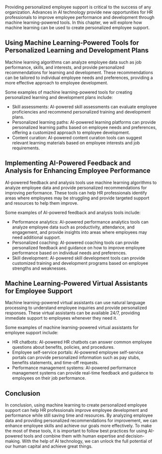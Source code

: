 
Providing personalized employee support is critical to the success of any organization. Advances in AI technology provide new opportunities for HR professionals to improve employee performance and development through machine learning-powered tools. In this chapter, we will explore how machine learning can be used to create personalized employee support.

Using Machine Learning-Powered Tools for Personalized Learning and Development Plans
------------------------------------------------------------------------------------

Machine learning algorithms can analyze employee data such as job performance, skills, and interests, and provide personalized recommendations for learning and development. These recommendations can be tailored to individual employee needs and preferences, providing a more effective approach to employee development.

Some examples of machine learning-powered tools for creating personalized learning and development plans include:

* Skill assessments: AI-powered skill assessments can evaluate employee proficiencies and recommend personalized training and development plans.
* Personalized learning paths: AI-powered learning platforms can provide personalized learning paths based on employee needs and preferences, offering a customized approach to employee development.
* Content curation: AI-powered content curation tools can suggest relevant learning materials based on employee interests and job requirements.

Implementing AI-Powered Feedback and Analysis for Enhancing Employee Performance
--------------------------------------------------------------------------------

AI-powered feedback and analysis tools use machine learning algorithms to analyze employee data and provide personalized recommendations for improving performance. These tools can help HR professionals identify areas where employees may be struggling and provide targeted support and resources to help them improve.

Some examples of AI-powered feedback and analysis tools include:

* Performance analytics: AI-powered performance analytics tools can analyze employee data such as productivity, attendance, and engagement, and provide insights into areas where employees may need additional support.
* Personalized coaching: AI-powered coaching tools can provide personalized feedback and guidance on how to improve employee performance based on individual needs and preferences.
* Skill development: AI-powered skill development tools can provide customized training and development programs based on employee strengths and weaknesses.

Machine Learning-Powered Virtual Assistants for Employee Support
----------------------------------------------------------------

Machine learning-powered virtual assistants can use natural language processing to understand employee inquiries and provide personalized responses. These virtual assistants can be available 24/7, providing immediate support to employees whenever they need it.

Some examples of machine learning-powered virtual assistants for employee support include:

* HR chatbots: AI-powered HR chatbots can answer common employee questions about benefits, policies, and procedures.
* Employee self-service portals: AI-powered employee self-service portals can provide personalized information such as pay stubs, benefits statements, and time-off requests.
* Performance management systems: AI-powered performance management systems can provide real-time feedback and guidance to employees on their job performance.

Conclusion
----------

In conclusion, using machine learning to create personalized employee support can help HR professionals improve employee development and performance while still saving time and resources. By analyzing employee data and providing personalized recommendations for improvement, we can enhance employee skills and achieve our goals more effectively. To make the most of these tools, it is important to follow best practices for using AI-powered tools and combine them with human expertise and decision-making. With the help of AI technology, we can unlock the full potential of our human capital and achieve great things.
